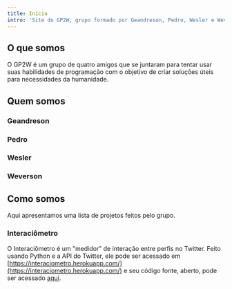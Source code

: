 ```yaml
---
title: Início
intro: 'Site do GP2W, grupo formado por Geandreson, Pedro, Wesler e Weverson.'
---
```


## O que somos

O GP2W é um grupo de quatro amigos que se juntaram para tentar usar suas habilidades de programação com o objetivo de criar soluções úteis para necessidades da humanidade.

## Quem somos

### Geandreson

<!--
Um dia a gente aprende como colocar conteúdo assim.
<script src="https://raw.githubusercontent.com/gean-costa/gean-costa/master/README.md"></script>
-->

### Pedro
<!--
<script src="https://raw.githubusercontent.com/pedr0vict0r/pedr0vict0r/master/README.md"></script>
-->

### Wesler


### Weverson

<!--
<script src="https://raw.githubusercontent.com/weversonvn/weversonvn/main/README.md"></script>
-->

## Como somos

Aqui apresentamos uma lista de projetos feitos pelo grupo.

### Interaciômetro

O Interaciômetro é um "medidor" de interação entre perfis no Twitter. Feito usando Python e a API do Twitter, ele pode ser acessado em [https://interaciometro.herokuapp.com/](https://interaciometro.herokuapp.com/) e seu código fonte, aberto, pode ser acessado [aqui](https://github.com/gp2w/interaciometro).

